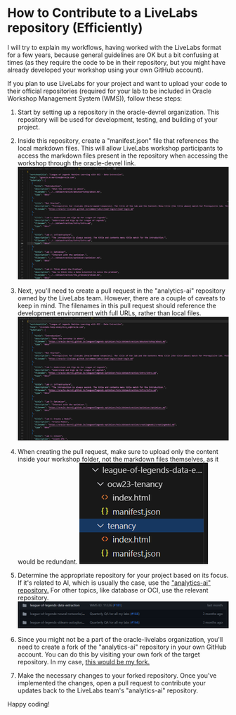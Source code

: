 # How to Contribute to a LiveLabs repository (Efficiently)

I will try to explain my workflows, having worked with the LiveLabs format for a few years, because general guidelines are OK but a bit confusing at times (as they require the code to be in their repository, but you might have already developed your workshop using your own GitHub account).

If you plan to use LiveLabs for your project and want to upload your code to their official repositories (required for your lab to be included in Oracle Workshop Management System (WMS)), follow these steps:

1. Start by setting up a repository in the oracle-devrel organization. This repository will be used for development, testing, and building of your project.

2. Inside this repository, create a "manifest.json" file that references the local markdown files. This will allow LiveLabs workshop participants to access the markdown files present in the repository when accessing the workshop through the oracle-devrel link.
    ![img 1](./images/livelabs1.png)

3. Next, you'll need to create a pull request in the "analytics-ai" repository owned by the LiveLabs team. However, there are a couple of caveats to keep in mind. The filenames in this pull request should reference the development environment with full URLs, rather than local files.
    ![img 2](./images/livelabs2.png)

4. When creating the pull request, make sure to upload only the content inside your workshop folder, not the markdown files themselves, as it would be redundant.
    ![img 3](./images/livelabs3.png)

5. Determine the appropriate repository for your project based on its focus. If it's related to AI, which is usually the case, use the ["analytics-ai" repository.](https://github.com/oracle-livelabs/analytics-ai) For other topics, like database or OCI, use the relevant repository.
    ![img 4](./images/livelabs4.png)

6. Since you might not be a part of the oracle-livelabs organization, you'll need to create a fork of the "analytics-ai" repository in your own GitHub account. You can do this by visiting your own fork of the target repository. In my case, [this would be my fork.](https://github.com/jasperan/analytics-ai)

7. Make the necessary changes to your forked repository. Once you've implemented the changes, open a pull request to contribute your updates back to the LiveLabs team's "analytics-ai" repository.

Happy coding!

